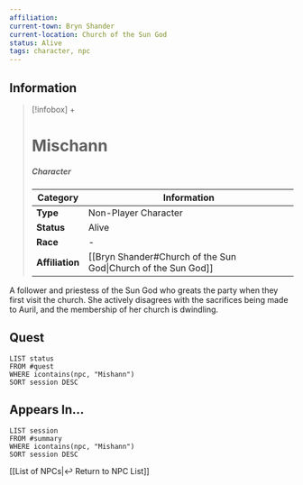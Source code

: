 ```yaml
---
affiliation:
current-town: Bryn Shander
current-location: Church of the Sun God
status: Alive
tags: character, npc
---
```


## Information
> [!infobox] +
> # Mischann
> ##### Character
> | Category | Information |
> | ---- | ---- |
> | **Type** | Non-Player Character |
> | **Status** | Alive |
> | **Race** | - |
> | **Affiliation** | [[Bryn Shander#Church of the Sun God\|Church of the Sun God]] |

A follower and priestess of the Sun God who greats the party when they first visit the church. She actively disagrees with the sacrifices being made to Auril, and the membership of her church is dwindling.

## Quest

```dataview
LIST status
FROM #quest 
WHERE icontains(npc, "Mishann")
SORT session DESC
```

## Appears In...
```dataview
LIST session
FROM #summary
WHERE icontains(npc, "Mishann")
SORT session DESC
```

[[List of NPCs|↩️ Return to NPC List]]